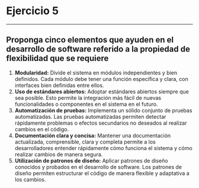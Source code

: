 # Ejercicio 5
---
## Proponga cinco elementos que ayuden en el desarrollo de software referido a la propiedad de flexibilidad que se requiere

1. **Modularidad:** Divide el sistema en módulos independientes y bien definidos. Cada módulo debe tener una función específica y clara, con interfaces bien definidas entre ellos.
2. **Uso de estándares abiertos:** Adoptar estándares abiertos siempre que sea posible. Esto permite la integración más fácil de nuevas funcionalidades o componentes en el sistema en el futuro.
3. **Automatización de pruebas:** Implementa un sólido conjunto de pruebas automatizadas. Las pruebas automatizadas permiten detectar rápidamente problemas o efectos secundarios no deseados al realizar cambios en el código.
4. **Documentación clara y concisa:** Mantener una documentación actualizada, comprensible, clara y completa permite a los desarrolladores entender rápidamente cómo funciona el sistema y cómo realizar cambios de manera segura.
5. **Utilización de patrones de diseño:** Aplicar patrones de diseño conocidos y probados en el desarrollo de software. Los patrones de diseño permiten estructurar el código de manera flexible y adaptativa a los cambios.
